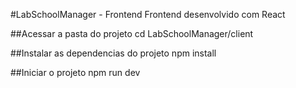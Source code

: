 #LabSchoolManager - Frontend
Frontend desenvolvido com React

##Acessar a pasta do projeto
cd LabSchoolManager/client

##Instalar as dependencias do projeto
npm install

##Iniciar o projeto
npm run dev

